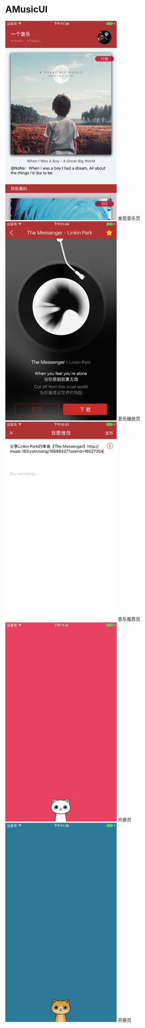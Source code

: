 # AMusicUI



  <img src="/1.home.png" width="350"/>
  发现音乐页
  <img src="/2.play.png" width="350"/>
  音乐播放页
  <img src="/3.recommend.png" width="350"/>
  音乐推荐页
  <img src="/openning1.png" width="350"/>  
  开屏页
  <img src="/openning2.png" width="350"/>
  开屏页
